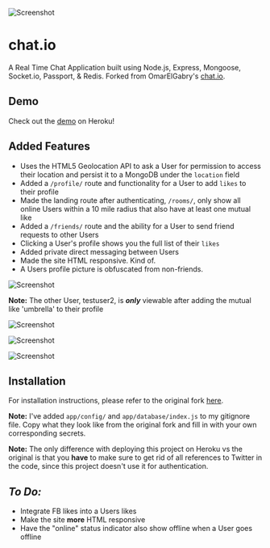 ![Screenshot](https://imgur.com/1TM9Jnd.png)

# chat.io

A Real Time Chat Application built using Node.js, Express, Mongoose, Socket.io, Passport, & Redis. Forked from OmarElGabry's [chat.io](https://github.com/OmarElGabry/chat.io).


## Demo
Check out the [demo](https://agile-taiga-95812.herokuapp.com) on Heroku! 

## Added Features
+ Uses the HTML5 Geolocation API to ask a User for permission to access their location and persist it to a MongoDB under the `location` field 
+ Added a `/profile/` route and functionality for a User to add `likes` to their profile
+ Made the landing route after authenticating, `/rooms/`, only show all online Users within a 10 mile radius that also have at least one mutual like
+ Added a `/friends/` route and the ability for a User to send friend requests to other Users
+ Clicking a User's profile shows you the full list of their `likes`
+ Added private direct messaging between Users
+ Made the site HTML responsive. Kind of.
+ A Users profile picture is obfuscated from non-friends. 

![Screenshot](https://imgur.com/W7DJ3RG.png)
 
**Note:** The other User, testuser2, is ***only*** viewable after adding the mutual like 'umbrella' to their profile

![Screenshot](https://imgur.com/CJgbLz9.png)

![Screenshot](https://imgur.com/pATCVrl.png)

![Screenshot](https://imgur.com/Cm4nZJw.png)

## Installation
For installation instructions, please refer to the original fork [here](https://github.com/OmarElGabry/chat.io).

**Note:** I've added 
`app/config/` and `app/database/index.js` to my gitignore file. Copy what they look like from the original fork and fill in with your own corresponding secrets.

**Note:** The only difference with deploying this project on Heroku vs the original is that you **have** to make sure to get rid of all references to Twitter in the code, since this project doesn't use it for authentication.


## *To Do:*
+ Integrate FB likes into a Users likes
+ Make the site **more** HTML responsive
+ Have the "online" status indicator also show offline when a User goes offline
